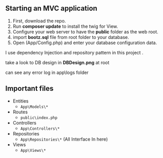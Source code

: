 
## Starting an MVC application

1. First, download the repo.
1. Run **composer update** to install the twig for View.
1. Configure your web server to have the **public** folder as the web root.
1. import **bootz.sql** file from root folder to your database.
1. Open (App/Config.php) and enter your database configuration data.



I use dependency Injection and repository pattern in this project .

take a look to DB design in **DBDesign.png** at root

can see any error log in app\logs folder

## Important files

* Entities
    * `App\Models\*`
 * Routes
    * `public\index.php`
 * Controllers
    * `App\Controllers\*`
 * Repositories
    * `App\Repositories\*`   (All Interface In here)
 * Views
    * `App\Views\*` 
